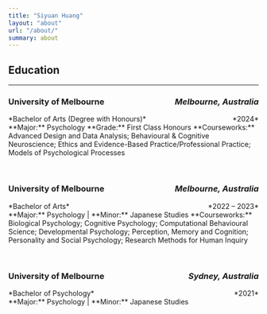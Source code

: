```yaml
---
title: "Siyuan Huang"
layout: "about"
url: "/about/"
summary: about
---
```


## Education
---
### <div><span style="float:right">*Melbourne, Australia*</span>University of Melbourne</div>
<div><span style="float:right">*2024*</span>*Bachelor of Arts (Degree with Honours)*</div>   
**Major:** Psychology  
**Grade:** First Class Honours  
**Courseworks:** Advanced Design and Data Analysis; Behavioural & Cognitive Neuroscience; Ethics and Evidence-Based Practice/Professional Practice; Models of Psychological Processes

&nbsp;

### <div><span style="float:right">*Melbourne, Australia*</span>University of Melbourne</div>
<div><span style="float:right">*2022 – 2023*</span>*Bachelor of Arts*</div>   
**Major:** Psychology | **Minor:** Japanese Studies
**Courseworks:** Biological Psychology; Cognitive Psychology; Computational Behavioural Science; Developmental Psychology; Perception, Memory and Cognition; Personality and Social Psychology; Research Methods for Human Inquiry

&nbsp;

### <div><span style="float:right">*Sydney, Australia*</span>University of Melbourne</div>
<div><span style="float:right">*2021*</span>*Bachelor of Psychology*</div>  
**Major:** Psychology | **Minor:** Japanese Studies